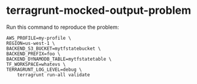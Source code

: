 # terragrunt-mocked-output-problem

Run this command to reproduce the problem:

```
AWS_PROFILE=my-profile \
REGION=us-west-1 \
BACKEND_S3_BUCKET=mytfstatebucket \
BACKEND_PREFIX=foo \
BACKEND_DYNAMODB_TABLE=mytfstatetable \
TF_WORKSPACE=whatevs \
TERRAGRUNT_LOG_LEVEL=debug \
    terragrunt run-all validate
```

